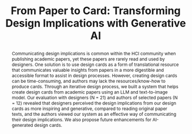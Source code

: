 ---
layout: publication
title: "From Paper to Card: Transforming Design Implications with Generative AI"
year: 2024
month: 5
authors:
  - Donghoon Shin
  - Lucy Lu Wang
  - Gary Hsieh
venue: CHI 2024
venue_full: "CHI 2024"
abstract: "Communicating design implications is common within the HCI community when publishing academic papers, yet these papers are rarely read and used by designers. One solution is to use design cards as a form of translational resource that communicates valuable insights from papers in a more digestible and accessible format to assist in design processes. However, creating design cards can be time-consuming, and authors may lack the resources/know-how to produce cards. Through an iterative design process, we built a system that helps create design cards from academic papers using an LLM and text-to-image model. Our evaluation with designers (N = 21) and authors of selected papers (N = 12) revealed that designers perceived the design implications from our design cards as more inspiring and generative, compared to reading original paper texts, and the authors viewed our system as an effective way of communicating their design implications. We also propose future enhancements for AI-generated design cards."
demo: "https://paper2card.com/"
category:
  - "AI / NLP"
  - "Design"
featured: true
---